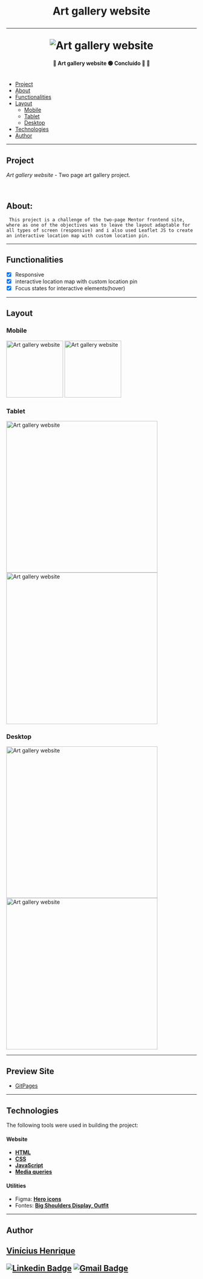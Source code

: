 </p>
<h1 align="center"> 
    Art gallery website <br> 
    <hr>
    <img alt="Art gallery website" title="" src="readme/art.jpg"/>
</h1>

<h4 align="center"> 
	🚧 Art gallery website 🟢 Concluído 🚀 🚧
</h4>

<img alt="" title="" src="readme/nivel.svg"/>

<!-- <p align="center">
 <a href="#-Projeto">Sobre</a> •
 <a href="#-funcionalidades">Funcionalidades</a> •
 <a href="#-descricao">Descrição</a> •
 <a href="#-layout">Layout</a> •
 <a href="#-tecnologias">Tecnologias</a> •
 <a href="#-autor">Autor</a>
</p> -->

- [Project](#project)
- [About](#about)
- [Functionalities](#functionalities)
- [Layout](#layout)
  - [Mobile](#mobile)
  - [Tablet](#tablet)
  - [Desktop](#desktop)
- [Technologies](#technologies)
- [Author](#author)

---

## **Project**

_Art gallery website_ - Two page art gallery project.

&nbsp;

## **About:**

     This project is a challenge of the two-page Mentor frontend site, where as one of the objectives was to leave the layout adaptable for all types of screen (responsive) and i also used Leaflet JS to create an interactive location map with custom location pin.

---

## **Functionalities**

- [x] Responsive
- [x] interactive location map with custom location pin
- [x] Focus states for interactive elements(hover)

---

## **Layout**

### Mobile

<p align="left">

  <img alt="Art gallery website" title="#art-gallery-website" src="readme/index-mobile.png" width="150px">
    <img alt="Art gallery website" title="#art-gallery-website" src="readme/location-mobile.png" width="150px">

</p>

### Tablet

<p align="left">
   <img alt="Art gallery website" title="#art-gallery-website" src="readme/index-tablet.png" width="400px">
     <img alt="Art gallery website" title="#art-gallery-website" src="readme/location-tablet.png" width="400px">

</p>

### Desktop

<p align="left">
  <img alt="Art gallery website" title="#art-gallery-website" src="readme/index-desktop.png" width="400px">
    <img alt="Art gallery website" title="#art-gallery-website" src="readme/location-desktop.png" width="400px">

</p>

---

## **Preview Site**

- [GitPages](https://viniciusshenri96.github.io/art-gallery-website/)

---

## **Technologies**

The following tools were used in building the project:

#### **Website**

- **[HTML](https://developer.mozilla.org/pt-BR/docs/Web/HTML)**
- **[CSS](https://developer.mozilla.org/pt-BR/docs/Web/CSS)**
- **[JavaScript](https://developer.mozilla.org/pt-BR/docs/Web/JavaScript)**
- **[Media queries](https://developer.mozilla.org/pt-BR/docs/Web/JavaScript)**

#### [](https://github.com/tgmarinho/Ecoleta#utilit%C3%A1rios)**Utilities**

- Figma: **[Hero icons](https://www.figma.com)**
- Fontes: **[Big Shoulders Display, Outfit]()**

---

## **Author**

<a href="https://www.frontendmentor.io/profile/viniciusshenri96">
  <!-- <img style="border-radius: 50%;" src="./assets/img/avatar.jpg" width="100px;" alt=""/> -->
 <sub><h2 style="font-style: normal; color:">Vinícius Henrique</></sub>
 <br /> 
 </a>

<!-- [![Twitter Badge](https://img.shields.io/badge/-@tgmarinho-1ca0f1?style=flat-square&labelColor=1ca0f1&logo=twitter&logoColor=white&link=https://twitter.com/tgmarinho)](https://twitter.com/tgmarinho)  -->

[![Linkedin Badge](https://img.shields.io/badge/-Vinícius-blue?style=flat-square&logo=Linkedin&logoColor=white&link=https://https://www.linkedin.com/in/vinícius-henrique-7a2533229/)](https://www.linkedin.com/in/vinícius-henrique-7a2533229/)
[![Gmail Badge](https://img.shields.io/badge/-viniciush2015@gmail.com-c14438?style=flat-square&logo=Gmail&logoColor=white&link=mailto:viniciush2015@gmail.com)](mailto:viniciush2015@gmail.com)

<!-- ## 📝 Licença

Este projeto esta sobe a licença [MIT](./LICENSE).

Feito com ❤️ por Thiago Marinho 👋🏽 [Entre em contato!](https://www.linkedin.com/in/tgmarinho/)

---

## Versões do README

[Português 🇧🇷](./README.md) | [Inglês sem emojis 🇺🇸](./README-en.md) | [Portugues sem logo 🇧🇷](./README-sem-logo.md) -->
